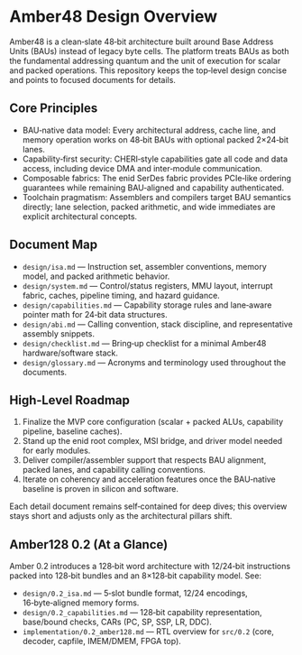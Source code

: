 # Amber48 Design Overview

Amber48 is a clean‑slate 48‑bit architecture built around Base Address Units (BAUs) instead of legacy byte cells. The platform treats BAUs as both the fundamental addressing quantum and the unit of execution for scalar and packed operations. This repository keeps the top‑level design concise and points to focused documents for details.

## Core Principles

- BAU‑native data model: Every architectural address, cache line, and memory operation works on 48‑bit BAUs with optional packed 2×24‑bit lanes.
- Capability‑first security: CHERI‑style capabilities gate all code and data access, including device DMA and inter‑module communication.
- Composable fabrics: The enid SerDes fabric provides PCIe‑like ordering guarantees while remaining BAU‑aligned and capability authenticated.
- Toolchain pragmatism: Assemblers and compilers target BAU semantics directly; lane selection, packed arithmetic, and wide immediates are explicit architectural concepts.

## Document Map

- `design/isa.md` — Instruction set, assembler conventions, memory model, and packed arithmetic behavior.
- `design/system.md` — Control/status registers, MMU layout, interrupt fabric, caches, pipeline timing, and hazard guidance.
- `design/capabilities.md` — Capability storage rules and lane‑aware pointer math for 24‑bit data structures.
- `design/abi.md` — Calling convention, stack discipline, and representative assembly snippets.
- `design/checklist.md` — Bring‑up checklist for a minimal Amber48 hardware/software stack.
- `design/glossary.md` — Acronyms and terminology used throughout the documents.

## High‑Level Roadmap

1. Finalize the MVP core configuration (scalar + packed ALUs, capability pipeline, baseline caches).
2. Stand up the enid root complex, MSI bridge, and driver model needed for early modules.
3. Deliver compiler/assembler support that respects BAU alignment, packed lanes, and capability calling conventions.
4. Iterate on coherency and acceleration features once the BAU‑native baseline is proven in silicon and software.

Each detail document remains self‑contained for deep dives; this overview stays short and adjusts only as the architectural pillars shift.

## Amber128 0.2 (At a Glance)

Amber 0.2 introduces a 128‑bit word architecture with 12/24‑bit instructions packed into 128‑bit bundles and an 8×128‑bit capability model. See:

- `design/0.2_isa.md` — 5‑slot bundle format, 12/24 encodings, 16‑byte‑aligned memory forms.
- `design/0.2_capabilities.md` — 128‑bit capability representation, base/bound checks, CARs (PC, SP, SSP, LR, DDC).
- `implementation/0.2_amber128.md` — RTL overview for `src/0.2` (core, decoder, capfile, IMEM/DMEM, FPGA top).

